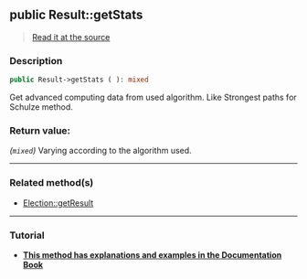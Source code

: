 ## public Result::getStats

> [Read it at the source](https://github.com/julien-boudry/Condorcet/blob/master/src/Result.php#L210)

### Description    

```php
public Result->getStats ( ): mixed
```

Get advanced computing data from used algorithm. Like Strongest paths for Schulze method.
    

### Return value:   

*(`mixed`)* Varying according to the algorithm used.


---------------------------------------

### Related method(s)      

* [Election::getResult](/Docs/ApiReferences/Election%20Class/public%20Election--getResult.md)    

---------------------------------------

### Tutorial

* **[This method has explanations and examples in the Documentation Book](https://www.condorcet.io/3.AsPhpLibrary/.AddVotes)**    
